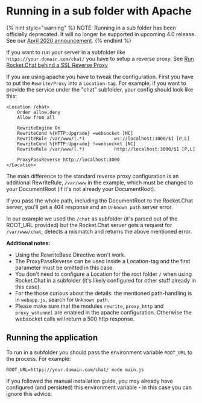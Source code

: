# Running in a sub folder with Apache

{% hint style="warning" %}
NOTE: Running in a sub folder has been officially deprecated. It will no longer be supported in upcoming 4.0 release. See our [April 2020 announcement](https://forums.rocket.chat/t/support-for-installation-in-subdirectory-will-be-discontinued/6371).
{% endhint %}

If you want to run your server in a subfolder like `https://your.domain.com/chat/` you have to setup a reverse proxy. See [Run Rocket.Chat behind a SSL Reverse Proxy](../configuring-ssl-reverse-proxy.md)

If you are using apache you have to tweak the configuration. First you have to put the `Rewrite/Proxy` into a `Location-tag`. For example, if you want to provide the service under the "chat" subfolder, your config should look like this:

```apacheconf
<Location /chat>
    Order allow,deny
    Allow from all

    RewriteEngine On
    RewriteCond %{HTTP:Upgrade} =websocket [NC]
    RewriteRule /var/www/(.*)           ws://localhost:3000/$1 [P,L]
    RewriteCond %{HTTP:Upgrade} !=websocket [NC]
    RewriteRule /var/www/(.*)           http://localhost:3000/$1 [P,L]

    ProxyPassReverse http://localhost:3000
</Location>
```

The main difference to the standard reverse proxy configuration is an additional RewriteRule, `/var/www` in the example, which must be changed to your DocumentRoot (if it's not already your DocumentRoot).

If you pass the whole path, including the DocumentRoot to the Rocket.Chat server, you'll get a 404 response and an `Unknown path` server error.

In our example we used the `/chat` as subfolder (it's parsed out of the ROOT\_URL provided) but the Rocket.Chat server gets a request for `/var/www/chat`, detects a mismatch and returns the above mentioned error.

**Additional notes:**

* Using the RewriteBase Directive won't work.
* The ProxyPassReverse can be used inside a Location-tag and the first parameter must be omitted in this case.
* You don't need to configure a Location for the root folder `/` when using Rocket.Chat in a subfolder (it's likely configured for other stuff already in this case).
* For the those curious about the details: the mentioned path-handling is in `webapp.js`, search for `Unknown path`.
* Please make sure that the modules `rewrite`, `proxy_http` and `proxy_wstunnel` are enabled in the apache configuration. Otherwise the websocket calls will return a 500 http response.

## Running the application

To run in a subfolder you should pass the environment variable `ROOT_URL` to the process. For example:

```
ROOT_URL=https://your.domain.com/chat/ node main.js
```

If you followed the manual installation guide, you may already have configured (and persisted) this environment variable - in this case you can ignore this advice.
